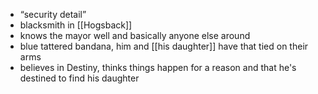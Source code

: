 - “security detail”
- blacksmith in [[Hogsback]]
- knows the mayor well and basically anyone else around
- blue tattered bandana, him and [[his daughter]] have that tied on their arms
- believes in Destiny, thinks things happen for a reason and that he's destined to find his daughter